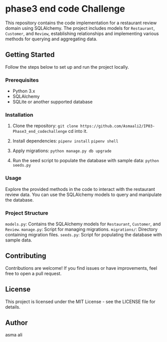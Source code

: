 # phase3 end code  Challenge
This repository contains the code implementation for a restaurant review domain using SQLAlchemy. The project includes models for `Restaurant`, `Customer`, and `Review`, establishing relationships and implementing various methods for querying and aggregating data.

## Getting Started
Follow the steps below to set up and run the project locally.

### Prerequisites
- Python 3.x
- SQLAlchemy
- SQLite or another supported database

### Installation
1. Clone the repository:
 `git clone https://github.com/Asmaali2/IP03-Phase3_end_codechallenge`
cd into it.

2. Install dependencies:
`pipenv install` 
`pipenv shell`

3. Apply migrations:
`python manage.py db upgrade`

4. Run the seed script to populate the database with sample data:
`python seeds.py`

### Usage
Explore the provided methods in the code to interact with the restaurant review data. You can use the SQLAlchemy models to query and manipulate the database.

### Project Structure
`models.py`: Contains the SQLAlchemy models for `Restaurant`, `Customer`, and `Review`.
`manage.py`: Script for managing migrations.
`migrations/`: Directory containing migration files.
`seeds.py`: Script for populating the database with sample data.

## Contributing
Contributions are welcome! If you find issues or have improvements, feel free to open a pull request.

## License
This project is licensed under the MIT License - see the LICENSE file for details.

## Author 
asma ali




